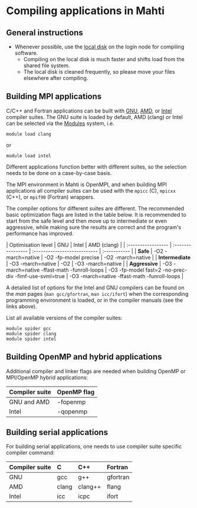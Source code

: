 # Compiling applications in Mahti

## General instructions


- Whenever possible, use the [local disk](disk.md#login-nodes) on the login node for compiling software.
    - Compiling on the local disk is much faster and shifts load from the shared file system. 
    - The local disk is cleaned frequently, so please move your files elsewhere after compiling. 


## Building MPI applications

C/C++ and Fortran applications can be built with
[GNU](https://gcc.gnu.org), [AMD](https://developer.amd.com/amd-aocc/), 
or [Intel](https://software.intel.com/en-us/parallel-studio-xe/documentation/get-started)
compiler suites. The GNU suite is loaded by default, AMD (clang) or Intel can
be selected via the [Modules](modules.md) system, i.e.
```
module load clang
```
or
```
module load intel
```

Different applications function better with different suites, so the selection
needs to be done on a case-by-case basis.

The MPI environment in Mahti is OpenMPI, and when building MPI
applications all compiler suites can be used with
the `mpicc` (C), `mpicxx` (C++), or `mpif90` (Fortran) wrappers.

The compiler options for different suites are different. The
recommended basic optimization flags are listed in the table below. It
is recommended to start from 
the safe level and then move up to intermediate or even aggressive,
while making sure the results are  correct and the program's
performance has improved. 


| Optimisation level | GNU               | Intel                        | AMD
(clang) |
| :----------------- | :---------------- | :--------------------------- | :----------- |
| **Safe**           | -O2 -march=native | -O2 -fp-model precise | -O2 -march=native  |
| **Intermediate**   | -O3 -march=native | -O2                    | -O3 -march=native |
| **Aggressive**     | -O3 -march=native -ffast-math -funroll-loops | -O3 -fp-model fast=2 -no-prec-div -fimf-use-svml=true | -O3 -march=native -ffast-math -funroll-loops |


A detailed list of options for the Intel and GNU compilers can be found on the _man_
pages (`man gcc/gfortran`, `man icc/ifort`)  when the corresponding programming
environment is loaded, or in the compiler manuals (see the links above).

List all available versions of the compiler suites:
```
module spider gcc
module spider clang
module spider intel
```

## Building OpenMP and hybrid applications

Additional compiler and linker flags are needed when building OpenMP or
MPI/OpenMP hybrid applications:

| Compiler suite | OpenMP flag |
| :------------- | :---------- |
| GNU and AMD    | -fopenmp    |
| Intel          | -qopenmp    |

## Building serial applications

For building serial applications, one needs to use compiler suite
specific compiler command:

| Compiler suite | C  | C++ | Fortran |
| :------------- | :- | :-- | :------ |
| GNU            | gcc | g++ | gfortran |
| AMD            | clang | clang++ | flang |
| Intel          | icc | icpc | ifort |
